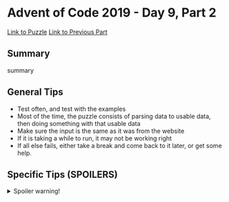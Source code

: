 # Advent of Code 2019 - Day 9, Part 2

[Link to Puzzle](https://adventofcode.com/2019/day/9#part2)
[Link to Previous Part](https://github.com/CodingAP/unofficial-aoc-syllabus/blob/main/years/2019/day9/part1.md)

## Summary
summary

## General Tips
- Test often, and test with the examples
- Most of the time, the puzzle consists of parsing data to usable data, then doing something with that usable data
- Make sure the input is the same as it was from the website
- If it is taking a while to run, it may not be working right
- If all else fails, either take a break and come back to it later, or get some help.

## Specific Tips (SPOILERS)
<details> <summary>Spoiler warning!</summary>

specific tips

</details>